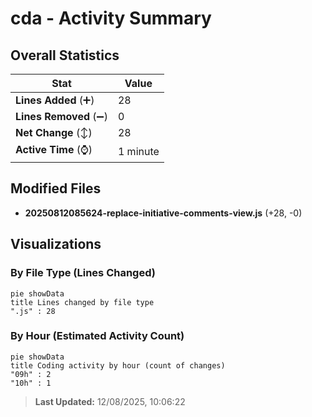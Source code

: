 # cda - Activity Summary 

## Overall Statistics

| Stat                   | Value                                                             |
| ---------------------- | ----------------------------------------------------------------- |
| **Lines Added** (➕)   | 28                                          |
| **Lines Removed** (➖) | 0                                        |
| **Net Change** (↕)    | 28                |
| **Active Time** (⌚)   | 1 minute |


## Modified Files
- **20250812085624-replace-initiative-comments-view.js** (+28, -0)

## Visualizations

### By File Type (Lines Changed)

```mermaid
pie showData
title Lines changed by file type
".js" : 28
```

### By Hour (Estimated Activity Count)

```mermaid
pie showData
title Coding activity by hour (count of changes)
"09h" : 2
"10h" : 1
```


> **Last Updated:** 12/08/2025, 10:06:22